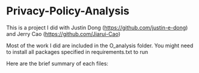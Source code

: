 # Privacy-Policy-Analysis

This is a project I did with Justin Dong (https://github.com/justin-e-dong) and Jerry Cao (https://github.com/Jiarui-Cao)

Most of the work I did are included in the O_analysis folder. You might need to install all packages specified in requirements.txt to run

Here are the brief summary of each files:




